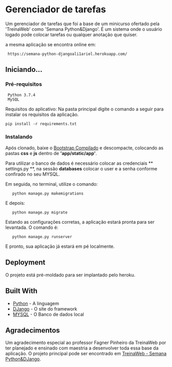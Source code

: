 # Gerenciador de tarefas

   Um gerenciador de tarefas que foi a base de um minicurso ofertado pela 'TreinaWeb' como 'Semana Python&Django'. É um   sistema onde o usuário logado pode colocar tarefas ou qualquer anotação que quiser.

   a mesma aplicação se encontra online em: 
```
 https://semana-python-djangoali1ariel.herokuapp.com/
```

## Iniciando...

### Pré-requisitos
```
 Python 3.7.4
 MySQL
```
Requisitos do aplicativo:
Na pasta principal digite o comando a seguir para instalar os requisitos da aplicação.
```
pip install -r requirements.txt
```
### Instalando
 
 Após clonado, baixe o [Bootstrap Compilado](https://github.com/twbs/bootstrap/releases/download/v4.3.1/bootstrap-4.3.1-dist.zip) e descompacte, colocando as pastas **css** e **js** dentro de **'app/static/app'**.

 Para utilizar o banco de dados é necessário colocar as credenciais ** settings.py **, na sessão **databases** colocar o user e a senha conforme confirado no seu MYSQL.

 Em seguida, no terminal, utilize o comando:
 ``` 
    python manage.py makemigrations
 ```
 E depois:
 ``` 
    python manage.py migrate
 ```

 Estando as configurações corretas, a aplicação estará pronta para ser levantada. O comando é:

 ```
    python manage.py runserver
 ```
 E pronto, sua aplicação já estará em pé localmente. 


## Deployment

 O projeto está pré-moldado para ser implantado pelo heroku.


## Built With

* [Python](https://www.python.org/) - A linguagem
* [DJango](https://www.djangoproject.com/) - O site do framework
* [MYSQL](https://www.mysql.com/) - O Banco de dados local


## Agradecimentos

Um agradecimento especial ao professor Fagner Pinheiro da TreinaWeb por ter planejado e ensinado com maestria a desenvolver toda essa base da aplicação. O projeto principal pode ser encontrado em [TreinaWeb - Semana Python&DJango](https://github.com/treinaweb/treinaweb-semana-python-django).
